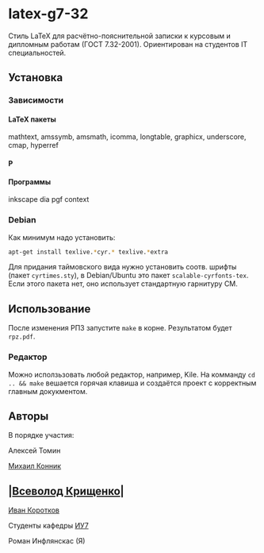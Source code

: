 latex-g7-32
===========

Стиль LaTeX для расчётно-пояснительной записки к курсовым и дипломным работам (ГОСТ 7.32-2001). Ориентирован на студентов IT специальностей.

## Установка

### Зависимости

#### LaTeX пакеты
mathtext, amssymb, amsmath, icomma, longtable, graphicx, underscore, cmap, hyperref

#### P

#### Программы
inkscape dia pgf context 


### Debian

Как минимум надо установить:
```bash
apt-get install texlive.*cyr.* texlive.*extra
```

Для придания таймовского вида нужно установить соотв. шрифты (пакет `cyrtimes.sty`), в Debian/Ubuntu это пакет `scalable-cyrfonts-tex`. Если этого пакета нет, оно использует стандартную гарнитуру CM.

## Использование
После изменения РПЗ запустите `make` в корне. Результатом будет `rpz.pdf`.

### Редактор
Можно исползьзовать любой редактор, например, Kile. На комманду `cd .. && make` вешается горячая клавиша и создаётся проект с корректным главным докукментом.

Авторы
------
В порядке участия:

Алексей Томин

[Михаил Конник](http://mydebianblog.blogspot.ru/2008/09/732-2001-latex.html)

|[Всеволод Крищенко](http://sevik.ru/latex/)|
-------------------

[Иван Коротков](https://vk.com/ikorotkov)

Студенты кафедры [ИУ7](http://iu7.bmstu.ru)

Роман Инфлянскас (Я)

